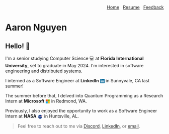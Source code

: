 <div>
  <p align="right">
    <a href="/">Home</a>
    &nbsp;
    <a href="/assets/aaronnguyen-resume.pdf">Resume</a>
    &nbsp;
    <a href="mailto:me@aaronnguyen.dev">Feedback</a>
  </p>
</div>

# Aaron Nguyen

## Hello! 👋

I'm a senior studying Computer Science 💻 at **Florida International University**, set to graduate in May 2024. I'm interested in software engineering and distributed systems.


I interned as a Software Engineer at **LinkedIn** <img src="/assets/linkedin.svg" alt="LinkedIn" style="height:1em; width:auto; vertical-align:middle;"> in Sunnyvale, CA last summer!

The summer before that, I delved into Quantum Programming as a Research Intern at **Microsoft** <img src="/assets/microsoft.svg" alt="Microsoft" style="height:1em; width:auto; vertical-align:middle;"> in Redmond, WA.

Previously, I also enjoyed the opportunity to work as a Software Engineer Intern at **NASA** <img src="/assets/nasa.svg" alt="NASA" style="height:1em; width:auto; vertical-align:middle;"> in Huntsville, AL.

> Feel free to reach out to me via [Discord](https://discord.com/users/756319376453533726), [LinkedIn](https://www.linkedin.com/in/aaronthangnguyen), or [email](mailto:me@aaronnguyen.dev).
